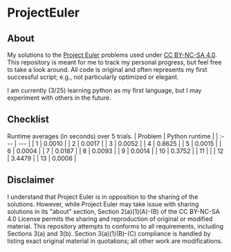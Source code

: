 # ProjectEuler

## About

My solutions to the [Project Euler](https://projecteuler.net/) problems used under [CC BY-NC-SA 4.0](https://creativecommons.org/licenses/by-nc-sa/4.0/). This repository is meant for me to track my personal progress, but feel free to take a look around. All code is original and often represents my first successful script; e.g., not particularly optimized or elegant.

I am currently (3/25) learning python as my first language, but I may experiment with others in the future.

## Checklist

Runtime averages (in seconds) over 5 trials.
| Problem | Python runtime | 
| :--- | --- |
| 1 | 0.0010 |
| 2 | 0.0017 |
| 3 | 0.0052 |
| 4 | 0.8625 |
| 5 | 0.0015 |
| 6 | 0.0004 |
| 7 | 0.0187 |
| 8 | 0.0093 |
| 9 | 0.0014 |
| 10 | 0.3752 |
| 11 | |
| 12 | 3.4479 |
| 13 | 0.0006 |


## Disclaimer

I understand that Project Euler is in opposition to the sharing of the solutions. However, while Project Euler may take issue with sharing solutions in its "about" section, Section 2(a)(1)(A)-(B) of the CC BY-NC-SA 4.0 License permits the sharing and reproduction of original or modified material. This repository attempts to conforms to all requirements, including Sections 3(a) and 3(b). Section 3(a)(1)(B)-(C) compliance is handled by listing exact original material in quotations; all other work are modifications.
